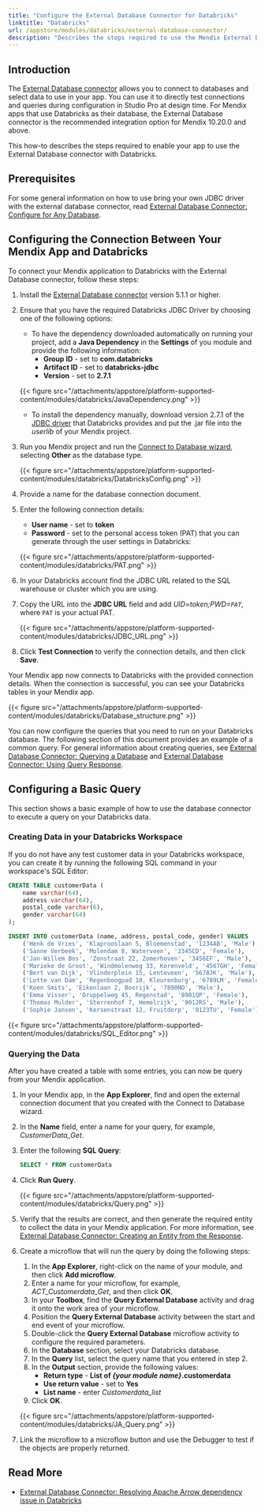 ```yaml
---
title: "Configure the External Database Connector for Databricks"
linktitle: "Databricks"
url: /appstore/modules/databricks/external-database-connector/
description: "Describes the steps required to use the Mendix External Database connector with Databricks."
---
```


## Introduction

The [External Database connector](/appstore/modules/external-database-connector/) allows you to connect to databases and select data to use in your app. You can use it to directly test connections and queries during configuration in Studio Pro at design time. For Mendix apps that use Databricks as their database, the External Database connector is the recommended integration option for Mendix 10.20.0 and above.

This how-to describes the steps required to enable your app to use the External Database connector with Databricks.

## Prerequisites

For some general information on how to use bring your own JDBC driver with the external database connector, read [External Database Connector: Configure for Any Database](https://docs.mendix.com/appstore/modules/external-database-connector/#byod).

## Configuring the Connection Between Your Mendix App and Databricks

To connect your Mendix application to Databricks with the External Database connector, follow these steps:

1. Install the [External Database connector](https://marketplace.mendix.com/link/component/219862) version 5.1.1 or higher. 
2. Ensure that you have the required Databricks JDBC Driver by choosing one of the following options:

    * To have the dependency downloaded automatically on running your project, add a **Java Dependency** in the **Settings** of you module and provide the following information:    
        * **Group ID** - set to **com.databricks**
        * **Artifact ID** - set to **databricks-jdbc**
        * **Version** - set to **2.7.1**
   
   {{< figure src="/attachments/appstore/platform-supported-content/modules/databricks/JavaDependency.png" >}}
   
   * To install the dependency manually, download version 2.7.1 of the [JDBC driver](https://www.databricks.com/spark/jdbc-drivers-archive) that Databricks provides and put the .jar file into the *userlib* of your Mendix project.

3. Run you Mendix project and run the [Connect to Database wizard](/appstore/modules/external-database-connector/#configuration), selecting **Other** as the database type.

   {{< figure src="/attachments/appstore/platform-supported-content/modules/databricks/DatabricksConfig.png" >}}

4. Provide a name for the database connection document.
5. Enter the following connection details:

    * **User name** - set to **token**
    * **Password** - set to the personal access token (PAT) that you can generate through the user settings in Databricks:

   {{< figure src="/attachments/appstore/platform-supported-content/modules/databricks/PAT.png" >}}
   
7. In your Databricks account find the JDBC URL related to the SQL warehouse or cluster which you are using.
8. Copy the URL into the **JDBC URL** field and add *UID=token;PWD=`PAT`*, where `PAT` is your actual PAT.

   {{< figure src="/attachments/appstore/platform-supported-content/modules/databricks/JDBC_URL.png" >}}
  
9. Click **Test Connection** to verify the connection details, and then click **Save**.

Your Mendix app now connects to Databricks with the provided connection details. When the connection is successful, you can see your Databricks tables in your Mendix app.

{{< figure src="/attachments/appstore/platform-supported-content/modules/databricks/Database_structure.png" >}}

You can now configure the queries that you need to run on your Databricks database. The following section of this document provides an example of a common query. For general information about creating queries, see [External Database Connector: Querying a Database](/appstore/modules/external-database-connector/#query-database) and [External Database Connector: Using Query Response](/appstore/modules/external-database-connector/#use-query-response).

## Configuring a Basic Query

This section shows a basic example of how to use the database connector to execute a query on your Databricks data. 

### Creating Data in your Databricks Workspace

If you do not have any test customer data in your Databricks workspace, you can create it by running the following SQL command in your workspace's SQL Editor:

```sql
CREATE TABLE customerData (
    name varchar(64),
    address varchar(64),
    postal_code varchar(6),
    gender varchar(64)
); 

INSERT INTO customerData (name, address, postal_code, gender) VALUES 
    ('Henk de Vries', 'Klaprooslaan 5, Bloemenstad', '1234AB', 'Male'),
    ('Sanne Verbeek', 'Molendam 8, Waterveen', '2345CD', 'Female'),
    ('Jan-Willem Bos', 'Zonstraat 22, Zomerhoven', '3456EF', 'Male'),
    ('Marieke de Groot', 'Windmolenweg 33, Korenveld', '4567GH', 'Female'),
    ('Bert van Dijk', 'Vlinderplein 15, Lenteveen', '5678JK', 'Male'),
    ('Lotte van Dam', 'Regenboogpad 10, Kleurenburg', '6789LM', 'Female'),
    ('Koen Smits', 'Eikenlaan 2, Bosrijk', '7890NO', 'Male'),
    ('Emma Visser', 'Druppelweg 45, Regenstad', '8901QP', 'Female'),
    ('Thomas Mulder', 'Sterrenhof 7, Hemelrijk', '9012RS', 'Male'),
    ('Sophie Jansen', 'Kersenstraat 12, Fruitdorp', '0123TU', 'Female');
```

{{< figure src="/attachments/appstore/platform-supported-content/modules/databricks/SQL_Editor.png" >}}

### Querying the Data

After you have created a table with some entries, you can now be query from your Mendix application.

1. In your Mendix app, in the **App Explorer**, find and open the external connection document that you created with the Connect to Database wizard.
2. In the **Name** field, enter a name for your query, for example, *CustomerData_Get*.
3. Enter the following **SQL Query**:

    ```sql
    SELECT * FROM customerData
    ```

4. Click **Run Query**.

    {{< figure src="/attachments/appstore/platform-supported-content/modules/databricks/Query.png" >}}

5. Verify that the results are correct, and then generate the required entity to collect the data in your Mendix application. For more information, see [External Database Connector: Creating an Entity from the Response](/appstore/modules/external-database-connector/#create-entity).
6. Create a microflow that will run the query by doing the following steps:
    1. In the **App Explorer**, right-click on the name of your module, and then click **Add microflow**.
    2. Enter a name for your microflow, for example, *ACT_Customerdata_Get*, and then click **OK**.
    3. In your **Toolbox**, find the **Query External Database** activity and drag it onto the work area of your microflow.
    4. Position the **Query External Database** activity between the start and end event of your microflow.
    5. Double-click the **Query External Database** microflow activity to configure the required parameters.
    6. In the **Database** section, select your Databricks database.
    7. In the **Query** list, select the query name that you entered in step 2.
    10. In the **Output** section, provide the following values:
        * **Return type** - **List of *{your module name}*.customerdata**
        * **Use return value** - set to **Yes**
        * **List name** - enter *Customerdata_list*
    11. Click **OK**.

    {{< figure src="/attachments/appstore/platform-supported-content/modules/databricks/JA_Query.png" >}}

7. Link the microflow to a microflow button and use the Debugger to test if the objects are properly returned.

## Read More

* [External Database Connector: Resolving Apache Arrow dependency issue in Databricks](/appstore/modules/external-database-connector/#apache-arrow-databricks)